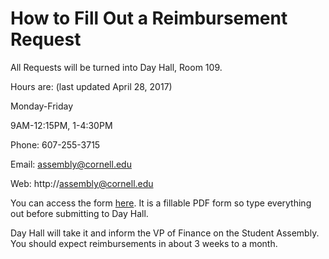 # How to Fill Out a Reimbursement Request

All Requests will be turned into Day Hall, Room 109.

Hours are: (last updated April 28, 2017)

Monday-Friday

9AM-12:15PM, 1-4:30PM


Phone: 607-255-3715

Email: assembly@cornell.edu

Web: http://assembly@cornell.edu


You can access the form [here](http://assembly.cornell.edu/uploads/Main/20120912_assemblies_reimbursement_request.pdf). It is a fillable PDF form so type everything out before submitting to Day Hall.

Day Hall will take it and inform the VP of Finance on the Student Assembly. You should expect reimbursements in about 3 weeks to a month.
